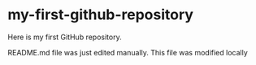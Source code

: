 # my-first-github-repository
Here is my first GitHub repository.

README.md file was just edited manually. This file was modified locally
